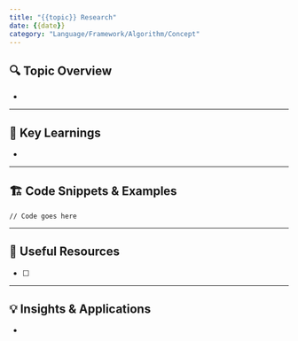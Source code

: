 ```yaml
---
title: "{{topic}} Research"
date: {{date}}
category: "Language/Framework/Algorithm/Concept"
---
```


## 🔍 Topic Overview
- 

---

## 📖 Key Learnings
- 

---

## 🏗️ Code Snippets & Examples
```{{language}}
// Code goes here
```

---

## 🔗 Useful Resources
- [ ] 

---

## 💡 Insights & Applications
- 